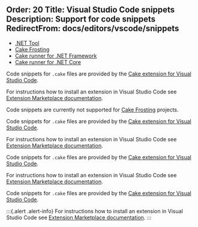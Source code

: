 Order: 20
Title: Visual Studio Code snippets
Description: Support for code snippets
RedirectFrom: docs/editors/vscode/snippets
---

<ul class="nav nav-tabs">
    <li class="active"><a data-toggle="tab" href="#tool">.NET Tool</a></li>
    <li><a data-toggle="tab" href="#frosting">Cake Frosting</a></li>
    <li><a data-toggle="tab" href="#netfx">Cake runner for .NET Framework</a></li>
    <li><a data-toggle="tab" href="#core">Cake runner for .NET Core</a></li>
</ul>

<div class="tab-content">
    <div id="tool" class="tab-pane fade in active">
        <p>
            Code snippets for <code>.cake</code> files are provided by the <a href="https://marketplace.visualstudio.com/items/cake-build.cake-vscode">Cake extension for Visual Studio Code</a>.
        </p>
        <div class="alert alert-info">
            <p>
                For instructions how to install an extension in Visual Studio Code see <a href="https://code.visualstudio.com/docs/editor/extension-gallery">Extension Marketplace documentation</a>.
            </p>
        </div>
    </div>
    <div id="frosting" class="tab-pane fade">
        <p>
            Code snippets are currently not supported for <a href="/docs/running-builds/runners/cake-frosting">Cake Frosting</a> projects.
        </p>
    </div>
    <div id="netfx" class="tab-pane fade">
        <p>
            Code snippets for <code>.cake</code> files are provided by the <a href="https://marketplace.visualstudio.com/items/cake-build.cake-vscode">Cake extension for Visual Studio Code</a>.
        </p>
        <div class="alert alert-info">
            <p>
                For instructions how to install an extension in Visual Studio Code see <a href="https://code.visualstudio.com/docs/editor/extension-gallery">Extension Marketplace documentation</a>.
            </p>
        </div>
    </div>
    <div id="core" class="tab-pane fade">
        <p>
            Code snippets for <code>.cake</code> files are provided by the <a href="https://marketplace.visualstudio.com/items/cake-build.cake-vscode">Cake extension for Visual Studio Code</a>.
        </p>
        <div class="alert alert-info">
            <p>
                For instructions how to install an extension in Visual Studio Code see <a href="https://code.visualstudio.com/docs/editor/extension-gallery">Extension Marketplace documentation</a>.
            </p>
        </div>
    </div>
</div>

Code snippets for `.cake` files are provided by the [Cake extension for Visual Studio Code].

:::{.alert .alert-info}
For instructions how to install an extension in Visual Studio Code see [Extension Marketplace documentation].
:::

[Cake extension for Visual Studio Code]: https://marketplace.visualstudio.com/items/cake-build.cake-vscode
[Extension Marketplace documentation]: https://code.visualstudio.com/docs/editor/extension-gallery
